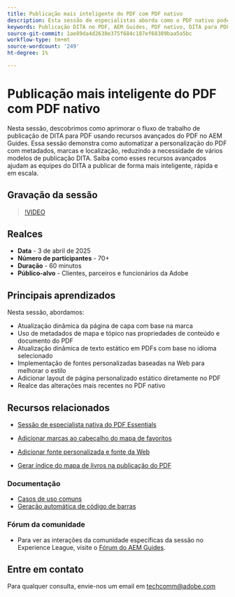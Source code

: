 ```yaml
---
title: Publicação mais inteligente do PDF com PDF nativo
description: Esta sessão de especialistas aborda como o PDF nativo pode ser usado para criar o PDF pronto para DITA sem usar a experiência avançada em CSS ou XSLT, em vez de usar tecnologia de baixo código para gerar PDF
keywords: Publicação DITA no PDF, AEM Guides, PDF nativo, DITA para PDF, fluxo de trabalho de publicação DITA, automação do PDF, publicação orientada por metadados, modelos DITA
source-git-commit: 1ae89da4d2638e375f684c187ef68389baa5a5bc
workflow-type: tm+mt
source-wordcount: '249'
ht-degree: 1%

---
```


# Publicação mais inteligente do PDF com PDF nativo

Nesta sessão, descobrimos como aprimorar o fluxo de trabalho de publicação de DITA para PDF usando recursos avançados do PDF no AEM Guides. Essa sessão demonstra como automatizar a personalização do PDF com metadados, marcas e localização, reduzindo a necessidade de vários modelos de publicação DITA. Saiba como esses recursos avançados ajudam as equipes do DITA a publicar de forma mais inteligente, rápida e em escala.


## Gravação da sessão

>[!VIDEO](https://video.tv.adobe.com/v/3457489/?quality=12&learn=on)


## Realces

- **Data** - 3 de abril de 2025
- **Número de participantes** - 70+
- **Duração** - 60 minutos
- **Público-alvo** - Clientes, parceiros e funcionários da Adobe


## Principais aprendizados

Nesta sessão, abordamos:
- Atualização dinâmica da página de capa com base na marca
- Uso de metadados de mapa e tópico nas propriedades de conteúdo e documento do PDF
- Atualização dinâmica de texto estático em PDFs com base no idioma selecionado
- Implementação de fontes personalizadas baseadas na Web para melhorar o estilo
- Adicionar layout de página personalizado estático diretamente no PDF
- Realce das alterações mais recentes no PDF nativo


## Recursos relacionados

- [Sessão de especialista nativa do PDF Essentials](../expert-sessions/native-pdf-publishing-essentials-feb23.md)
- [Adicionar marcas ao cabeçalho do mapa de favoritos](../kb-articles/publishing/add-branding-to-bookmap-content-header.md)
- [Adicionar fonte personalizada e fonte da Web](../kb-articles/publishing/add-custom-font-native-pdf.md)

- [Gerar índice do mapa de livros na publicação do PDF](../kb-articles/publishing/how-to-include-bookmap-toc-in-pdf-publishing.md)


### Documentação

- [Casos de uso comuns](../../native-pdf/stylesheet.md)
- [Geração automática de código de barras](../../native-pdf/add-barcode.md)


### Fórum da comunidade

- Para ver as interações da comunidade específicas da sessão no Experience League, visite o [Fórum do AEM Guides](https://experienceleaguecommunities.adobe.com/t5/experience-manager-guides/bd-p/xml-documentation-discussions?profile.language=pt).






## Entre em contato

Para qualquer consulta, envie-nos um email em <techcomm@adobe.com>
